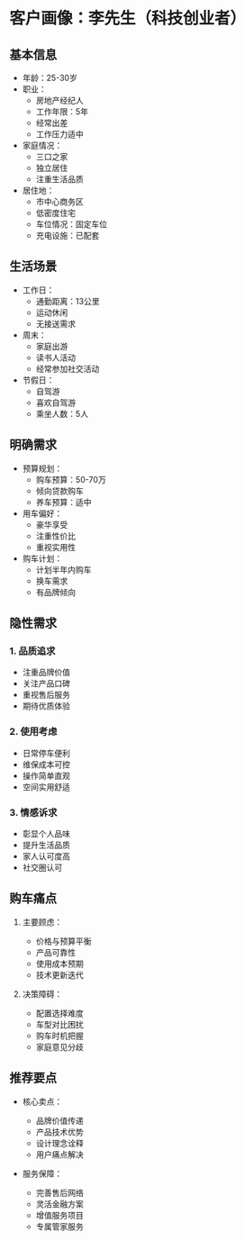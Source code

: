 # 客户画像：李先生（科技创业者）

## 基本信息
- 年龄：25-30岁
- 职业：
  - 房地产经纪人
  - 工作年限：5年
  - 经常出差
  - 工作压力适中
- 家庭情况：
  - 三口之家
  - 独立居住
  - 注重生活品质
- 居住地：
  - 市中心商务区
  - 低密度住宅
  - 车位情况：固定车位
  - 充电设施：已配套

## 生活场景
- 工作日：
  - 通勤距离：13公里
  - 运动休闲
  - 无接送需求
- 周末：
  - 家庭出游
  - 读书人活动
  - 经常参加社交活动
- 节假日：
  - 自驾游
  - 喜欢自驾游
  - 乘坐人数：5人

## 明确需求
- 预算规划：
  - 购车预算：50-70万
  - 倾向贷款购车
  - 养车预算：适中
- 用车偏好：
  - 豪华享受
  - 注重性价比
  - 重视实用性
- 购车计划：
  - 计划半年内购车
  - 换车需求
  - 有品牌倾向

## 隐性需求
### 1. 品质追求
- 注重品牌价值
- 关注产品口碑
- 重视售后服务
- 期待优质体验

### 2. 使用考虑
- 日常停车便利
- 维保成本可控
- 操作简单直观
- 空间实用舒适

### 3. 情感诉求
- 彰显个人品味
- 提升生活品质
- 家人认可度高
- 社交圈认可

## 购车痛点
1. 主要顾虑：
   - 价格与预算平衡
   - 产品可靠性
   - 使用成本预期
   - 技术更新迭代

2. 决策障碍：
   - 配置选择难度
   - 车型对比困扰
   - 购车时机把握
   - 家庭意见分歧

## 推荐要点
- 核心卖点：
  - 品牌价值传递
  - 产品技术优势
  - 设计理念诠释
  - 用户痛点解决

- 服务保障：
  - 完善售后网络
  - 灵活金融方案
  - 增值服务项目
  - 专属管家服务